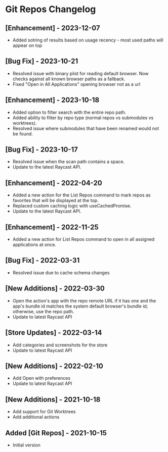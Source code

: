 # Git Repos Changelog

## [Enhancement] - 2023-12-07

- Added sotring of results based on usage recency - most used paths will appear on top

## [Bug Fix] - 2023-10-21

- Resolved issue with binary plist for reading default browser. Now checks against all known browser paths as a fallback.
- Fixed "Open in All Applications" opening browser not as a url

## [Enhancement] - 2023-10-18

- Added option to filter search with the entire repo path.
- Added ability to filter by repo type (normal repos vs submodules vs worktrees).
- Resolved issue where submodules that have been renamed would not be found. 

## [Bug Fix] - 2023-10-17

- Resolved issue when the scan path contains a space.
- Update to the latest Raycast API.

## [Enhancement] - 2022-04-20

- Added a new action for the List Repos command to mark repos as favorites that will be displayed at the top.
- Replaced custom caching logic with useCachedPromise.
- Update to the latest Raycast API.

## [Enhancement] - 2022-11-25

- Added a new action for List Repos command to open in all assigned applications at once.

## [Bug Fix] - 2022-03-31
- Resolved issue due to cache schema changes

## [New Additions] - 2022-03-30
- Open the action's app with the repo remote URL if it has one and the app's bundle id matches the system default browser's bundle id; otherwise, use the repo path.
- Update to latest Raycast API

## [Store Updates] - 2022-03-14
- Add categories and screenshots for the store
- Update to latest Raycast API

## [New Additions] - 2022-02-10
- Add Open with preferences
- Update to latest Raycast API

## [New Additions] - 2021-10-18
- Add support for Git Worktrees
- Add additional actions

## Added [Git Repos] - 2021-10-15
- Initial version
